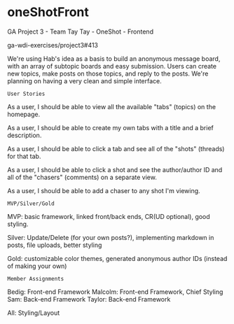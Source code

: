 # oneShotFront
GA Project 3 - Team Tay Tay - OneShot - Frontend

ga-wdi-exercises/project3#413

We're using Hab's idea as a basis to build an anonymous message board, with an array of subtopic boards and easy submission. Users can create new topics, make posts on those topics, and reply to the posts. We're planning on having a very clean and simple interface.

~~~~~~~~~~~~
User Stories
~~~~~~~~~~~~
As a user, I should be able to view all the available "tabs" (topics) on the homepage.

As a user, I should be able to create my own tabs with a title and a brief description.

As a user, I should be able to click a tab and see all of the "shots" (threads) for that tab.

As a user, I should be able to click a shot and see the author/author ID and all of the "chasers" (comments) on a separate view.

As a user, I should be able to add a chaser to any shot I'm viewing.


~~~~~~~~~~~~~~~
MVP/Silver/Gold
~~~~~~~~~~~~~~~

MVP: basic framework, linked front/back ends, CR(UD optional), good styling.

Silver: Update/Delete (for your own posts?), implementing markdown in posts, file uploads, better styling

Gold: customizable color themes, generated anonymous author IDs (instead of making your own)

~~~~~~~~~~~~~~~~~~
Member Assignments
~~~~~~~~~~~~~~~~~~

Bedig: Front-end Framework
Malcolm: Front-end Framework, Chief Styling
Sam: Back-end Framework
Taylor: Back-end Framework

All: Styling/Layout
